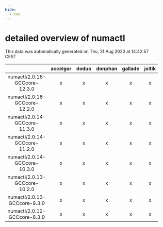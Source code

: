 ```yaml
---
hide:
  - toc
---
```


detailed overview of numactl
============================


This data was automatically generated on Thu, 31 Aug 2023 at 14:42:57 CEST  

| |accelgor|doduo|donphan|gallade|joltik|skitty|swalot|victini|
| :---: | :---: | :---: | :---: | :---: | :---: | :---: | :---: | :---: |
|numactl/2.0.16-GCCcore-12.3.0|x|x|x|x|x|x|x|x|
|numactl/2.0.16-GCCcore-12.2.0|x|x|x|x|x|x|x|x|
|numactl/2.0.14-GCCcore-11.3.0|x|x|x|x|x|x|x|x|
|numactl/2.0.14-GCCcore-11.2.0|x|x|x|x|x|x|x|x|
|numactl/2.0.14-GCCcore-10.3.0|x|x|x|x|x|x|x|x|
|numactl/2.0.13-GCCcore-10.2.0|x|x|x|x|x|x|x|x|
|numactl/2.0.13-GCCcore-9.3.0|x|x|x|x|x|x|x|x|
|numactl/2.0.12-GCCcore-8.3.0|x|x|x|x|x|x|x|x|
